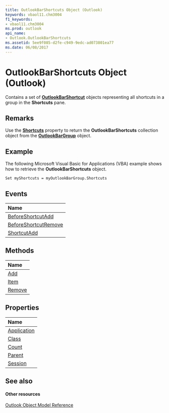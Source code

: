 ```yaml
---
title: OutlookBarShortcuts Object (Outlook)
keywords: vbaol11.chm3004
f1_keywords:
- vbaol11.chm3004
ms.prod: outlook
api_name:
- Outlook.OutlookBarShortcuts
ms.assetid: 5ee9f085-d2fe-c949-9edc-ad073801ea77
ms.date: 06/08/2017
---
```



# OutlookBarShortcuts Object (Outlook)

Contains a set of **[OutlookBarShortcut](outlookbarshortcut-object-outlook.md)** objects representing all shortcuts in a group in the **Shortcuts** pane.


## Remarks

Use the **[Shortcuts](outlookbargroup-shortcuts-property-outlook.md)** property to return the **OutlookBarShortcuts** collection object from the **[OutlookBarGroup](outlookbargroup-object-outlook.md)** object.


## Example

The following Microsoft Visual Basic for Applications (VBA) example shows how to retrieve the **OutlookBarShortcuts** object.


```
Set myShortcuts = myOutlookBarGroup.Shortcuts
```


## Events



|**Name**|
|:-----|
|[BeforeShortcutAdd](outlookbarshortcuts-beforeshortcutadd-event-outlook.md)|
|[BeforeShortcutRemove](outlookbarshortcuts-beforeshortcutremove-event-outlook.md)|
|[ShortcutAdd](outlookbarshortcuts-shortcutadd-event-outlook.md)|

## Methods



|**Name**|
|:-----|
|[Add](outlookbarshortcuts-add-method-outlook.md)|
|[Item](outlookbarshortcuts-item-method-outlook.md)|
|[Remove](outlookbarshortcuts-remove-method-outlook.md)|

## Properties



|**Name**|
|:-----|
|[Application](outlookbarshortcuts-application-property-outlook.md)|
|[Class](outlookbarshortcuts-class-property-outlook.md)|
|[Count](outlookbarshortcuts-count-property-outlook.md)|
|[Parent](outlookbarshortcuts-parent-property-outlook.md)|
|[Session](outlookbarshortcuts-session-property-outlook.md)|

## See also


#### Other resources


[Outlook Object Model Reference](http://msdn.microsoft.com/library/73221b13-d8d8-99b8-3394-b95dbbfd5ddc%28Office.15%29.aspx)
